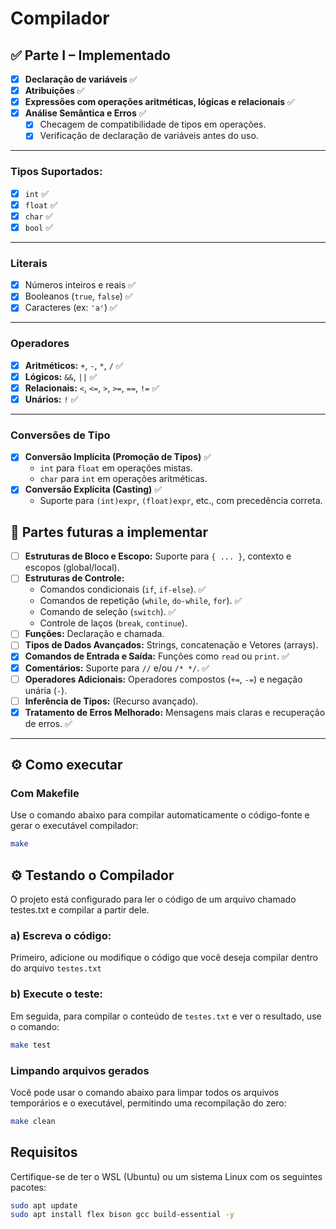 # Compilador

## ✅ Parte I – Implementado

- [x] **Declaração de variáveis** ✅
- [x] **Atribuições** ✅
- [x] **Expressões com operações aritméticas, lógicas e relacionais** ✅
- [x] **Análise Semântica e Erros** ✅
    - [x] Checagem de compatibilidade de tipos em operações.
    - [x] Verificação de declaração de variáveis antes do uso.

---
### Tipos Suportados:
- [x] `int` ✅
- [x] `float` ✅
- [x] `char` ✅
- [x] `bool` ✅

---
### Literais
- [x] Números inteiros e reais ✅
- [x] Booleanos (`true`, `false`) ✅
- [x] Caracteres (ex: `'a'`) ✅

---
### Operadores
- [x] **Aritméticos:** `+`, `-`, `*`, `/` ✅
- [x] **Lógicos:** `&&`, `||` ✅
- [x] **Relacionais:** `<`, `<=`, `>`, `>=`, `==`, `!=` ✅
- [x] **Unários:** `!` ✅

---
### Conversões de Tipo
- [x] **Conversão Implícita (Promoção de Tipos)** ✅
    - `int` para `float` em operações mistas.
    - `char` para `int` em operações aritméticas.
- [x] **Conversão Explícita (Casting)** ✅
    - Suporte para `(int)expr`, `(float)expr`, etc., com precedência correta.

## 🚧 Partes futuras a implementar

- [ ] **Estruturas de Bloco e Escopo:** Suporte para `{ ... }`, contexto e escopos (global/local).
- [ ] **Estruturas de Controle:**
    - Comandos condicionais (`if`, `if-else`). ✅
    - Comandos de repetição (`while`, `do-while`, `for`). ✅
    - Comando de seleção (`switch`). ✅
    - Controle de laços (`break`, `continue`).
- [ ] **Funções:** Declaração e chamada.
- [ ] **Tipos de Dados Avançados:** Strings, concatenação e Vetores (arrays).
- [x] **Comandos de Entrada e Saída:** Funções como `read` ou `print`. ✅
- [x] **Comentários:** Suporte para `//` e/ou `/* */`. ✅
- [ ] **Operadores Adicionais:** Operadores compostos (`+=`, `-=`) e negação unária (`-`).
- [ ] **Inferência de Tipos:** (Recurso avançado).
- [x] **Tratamento de Erros Melhorado:** Mensagens mais claras e recuperação de erros. ✅

---

## ⚙️ Como executar

### Com Makefile

Use o comando abaixo para compilar automaticamente o código-fonte e gerar o executável compilador:

```bash
make
```

## ⚙️ Testando o Compilador

O projeto está configurado para ler o código de um arquivo chamado testes.txt e compilar a partir dele.

### a) Escreva o código:
Primeiro, adicione ou modifique o código que você deseja compilar dentro do arquivo ```testes.txt```

### b) Execute o teste:
Em seguida, para compilar o conteúdo de ```testes.txt``` e ver o resultado, use o comando:

```bash
make test
```

### Limpando arquivos gerados
Você pode usar o comando abaixo para limpar todos os arquivos temporários e o executável, permitindo uma recompilação do zero:

```bash
make clean
```

## Requisitos
Certifique-se de ter o WSL (Ubuntu) ou um sistema Linux com os seguintes pacotes:

```bash
sudo apt update
sudo apt install flex bison gcc build-essential -y
```

